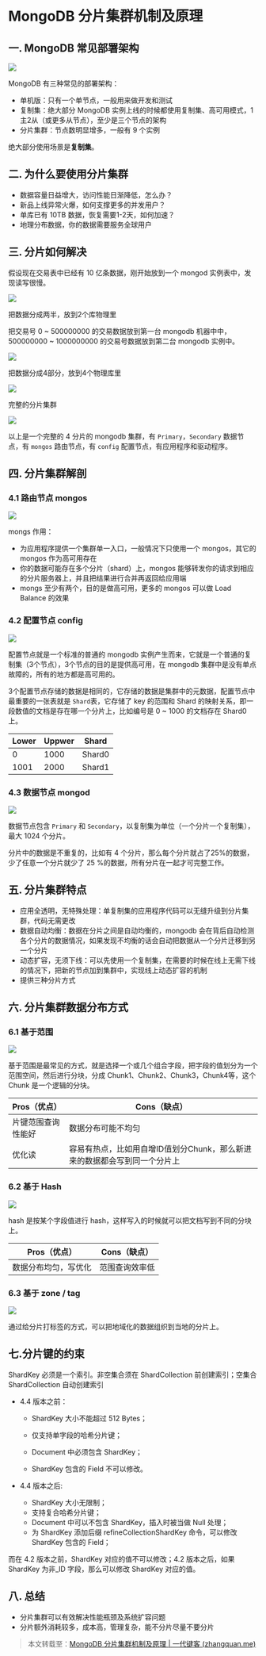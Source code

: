 # MongoDB 分片集群机制及原理

## 一. MongoDB 常见部署架构

![](../images/27.png)

MongoDB 有三种常见的部署架构：

- 单机版：只有一个单节点，一般用来做开发和测试
- 复制集：绝大部分 MongoDB 实例上线的时候都使用复制集、高可用模式，1主2从（或更多从节点），至少是三个节点的架构
- 分片集群：节点数明显增多，一般有 9 个实例

绝大部分使用场景是**复制集**。

## 二. 为什么要使用分片集群

- 数据容量日益增大，访问性能日渐降低，怎么办？
- 新品上线异常火爆，如何支撑更多的并发用户？
- 单库已有 10TB 数据，恢复需要1-2天，如何加速？
- 地理分布数据，你的数据需要服务全球用户

## 三. 分片如何解决

假设现在交易表中已经有 10 亿条数据，刚开始放到一个 mongod 实例表中，发现读写很慢。

![](../images/28.png)

把数据分成两半，放到2个库物理里

把交易号 0 ~ 500000000 的交易数据放到第一台 mongodb 机器中中，500000000 ~ 1000000000 的交易号数据放到第二台 mongodb 实例中。

![](../images/29.png)

把数据分成4部分，放到4个物理库里

![](../images/30.png)

完整的分片集群

![](../images/31.png)

以上是一个完整的 4 分片的 mongodb 集群，有 `Primary`，`Secondary` 数据节点，有 `mongos` 路由节点，有 `config` 配置节点，有应用程序和驱动程序。

## 四. 分片集群解剖

### 4.1 路由节点 mongos

![](../images/31.png)

mongs 作用：

- 为应用程序提供一个集群单一入口，一般情况下只使用一个 mongos，其它的 mongos 作为高可用存在
- 你的数据可能存在多个分片（shard）上，mongos 能够转发你的请求到相应的分片服务器上，并且把结果进行合并再返回给应用端
- mongs 至少有两个，目的是做高可用，更多的 mongos 可以做 Load Balance 的效果

### 4.2 配置节点 config

![](../images/32.png)

配置节点就是一个标准的普通的 mongodb 实例产生而来，它就是一个普通的复制集（3个节点），3个节点的目的是提供高可用，在 mongodb 集群中是没有单点故障的，所有的地方都是高可用的。

3个配置节点存储的数据是相同的，它存储的数据是集群中的元数据，配置节点中最重要的一张表就是 `Shard`表，它存储了 key 的范围和 Shard 的映射关系，即一段数值的文档是存在哪一个分片上，比如编号是 0 ~ 1000 的文档存在 Shard0 上。

| Lower | Uppwer | Shard  |
| ----- | ------ | ------ |
| 0     | 1000   | Shard0 |
| 1001  | 2000   | Shard1 |

### 4.3 数据节点 mongod

![](../images/33.png)

数据节点包含 `Primary` 和 `Secondary`，以复制集为单位（一个分片一个复制集），最大 1024 个分片。

分片中的数据是不重复的，比如有 4 个分片，那么每个分片就占了25%的数据，少了任意一个分片就少了 25 %的数据，所有分片在一起才可完整工作。

## 五. 分片集群特点

- 应用全透明，无特殊处理：单复制集的应用程序代码可以无缝升级到分片集群，代码无需更改
- 数据自动均衡：数据在分片之间是自动均衡的，mongodb 会在背后自动检测各个分片的数据情况，如果发现不均衡的话会自动把数据从一个分片迁移到另一个分片
- 动态扩容，无须下线：可以先使用一个复制集，在需要的时候在线上无需下线的情况下，把新的节点加到集群中，实现线上动态扩容的机制
- 提供三种分片方式

## 六. 分片集群数据分布方式

### 6.1 基于范围

![](../images/34.png)

基于范围是最常见的方式，就是选择一个或几个组合字段，把字段的值划分为一个范围空间，然后进行分块，分成 Chunk1、Chunk2、Chunk3，Chunk4等，这个 Chunk 是一个逻辑的分块。

| Pros（优点）  | Cons（缺点）                                 |
| --------- | ---------------------------------------- |
| 片键范围查询性能好 | 数据分布可能不均匀                                |
| 优化读       | 容易有热点，比如用自增ID值划分Chunk，那么新进来的数据都会写到同一个分片上 |

### 6.2 基于 Hash

![](../images/35.png)

hash 是按某个字段值进行 hash，这样写入的时候就可以把文档写到不同的分块上。

| Pros（优点）   | Cons（缺点） |
| ---------- | -------- |
| 数据分布均匀，写优化 | 范围查询效率低  |

### 6.3 基于 zone / tag

![](../images/36.png)

通过给分片打标签的方式，可以把地域化的数据组织到当地的分片上。

## 七.分片键的约束

ShardKey 必须是一个索引。非空集合须在 ShardCollection 前创建索引；空集合 ShardCollection 自动创建索引

- 4.4 版本之前：

  - ShardKey 大小不能超过 512 Bytes；

  - 仅支持单字段的哈希分片键；
  - Document 中必须包含 ShardKey；
  - ShardKey 包含的 Field 不可以修改。

- 4.4 版本之后: 
  - ShardKey 大小无限制；
  - 支持复合哈希分片键；
  - Document 中可以不包含 ShardKey，插入时被当做 Null 处理；
  - 为 ShardKey 添加后缀 refineCollectionShardKey 命令，可以修改 ShardKey 包含的 Field；

而在 4.2 版本之前，ShardKey 对应的值不可以修改；4.2 版本之后，如果 ShardKey 为非_ID 字段，那么可以修改 ShardKey 对应的值。

## 八. 总结

- 分片集群可以有效解决性能瓶颈及系统扩容问题
- 分片额外消耗较多，成本高，管理复杂，能不分片尽量不要分片



> 本文转载至：[MongoDB 分片集群机制及原理 | 一代键客 (zhangquan.me)](https://zhangquan.me/2023/03/26/mongodb-fen-pian-ji-qun-ji-zhi-ji-yuan-li/)
